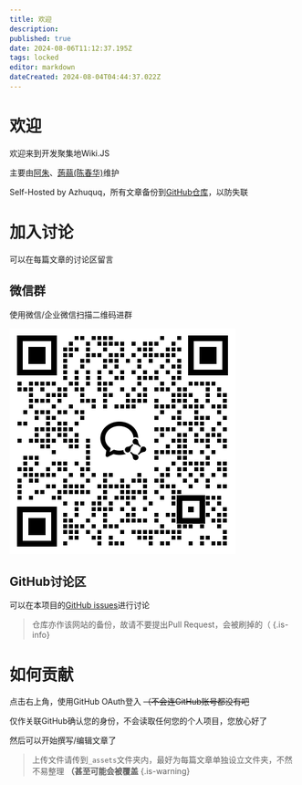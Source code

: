 ```yaml
---
title: 欢迎
description: 
published: true
date: 2024-08-06T11:12:37.195Z
tags: locked
editor: markdown
dateCreated: 2024-08-04T04:44:37.022Z
---
```


# 欢迎

欢迎来到开发聚集地Wiki.JS

主要由[阿朱](https://github.com/azhuquq)、[蒟蒻(陈春华)](https://github.com/san12341)维护

Self-Hosted by Azhuquq，所有文章备份到[GitHub仓库](https://github.com/azhuquq/wiki)，以防失联

# 加入讨论

可以在每篇文章的讨论区留言

## 微信群

使用微信/企业微信扫描二维码进群

![contact_me_qr.png](/_assets/contact_me_qr.png)

## GitHub讨论区

可以在本项目的[GitHub issues](https://github.com/azhuquq/wiki/issues)进行讨论

> 仓库亦作该网站的备份，故请不要提出Pull Request，会被刷掉的（
{.is-info}

# 如何贡献

点击右上角，使用GitHub OAuth登入 ~~（不会连GitHub账号都没有吧~~

仅作关联GitHub确认您的身份，不会读取任何您的个人项目，您放心好了

然后可以开始撰写/编辑文章了

> 上传文件请传到`_assets`文件夹内，最好为每篇文章单独设立文件夹，不然不易整理 **（甚至可能会被覆盖**
{.is-warning}